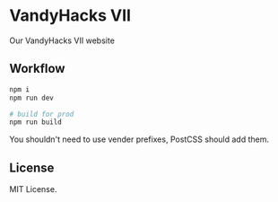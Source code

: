 # VandyHacks VII
Our VandyHacks VII website 

## Workflow
```bash
npm i
npm run dev

# build for prod
npm run build
```

You shouldn't need to use vender prefixes, PostCSS should add them.


## License
MIT License.